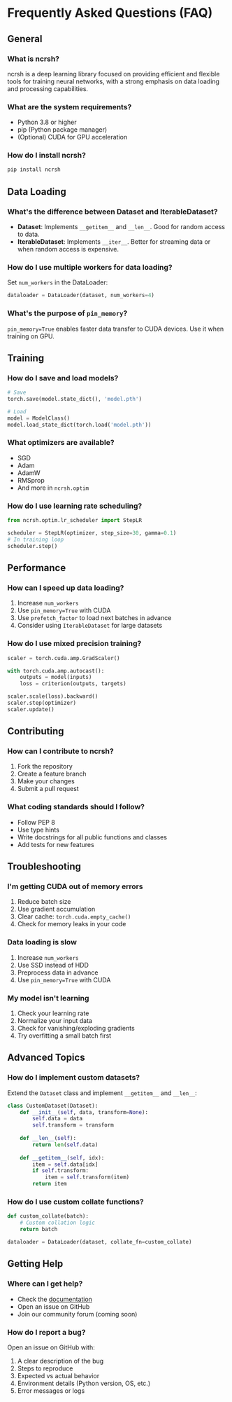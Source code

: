 # Frequently Asked Questions (FAQ)

## General

### What is ncrsh?
ncrsh is a deep learning library focused on providing efficient and flexible tools for training neural networks, with a strong emphasis on data loading and processing capabilities.

### What are the system requirements?
- Python 3.8 or higher
- pip (Python package manager)
- (Optional) CUDA for GPU acceleration

### How do I install ncrsh?
```bash
pip install ncrsh
```

## Data Loading

### What's the difference between Dataset and IterableDataset?
- **Dataset**: Implements `__getitem__` and `__len__`. Good for random access to data.
- **IterableDataset**: Implements `__iter__`. Better for streaming data or when random access is expensive.

### How do I use multiple workers for data loading?
Set `num_workers` in the DataLoader:
```python
dataloader = DataLoader(dataset, num_workers=4)
```

### What's the purpose of `pin_memory`?
`pin_memory=True` enables faster data transfer to CUDA devices. Use it when training on GPU.

## Training

### How do I save and load models?
```python
# Save
torch.save(model.state_dict(), 'model.pth')

# Load
model = ModelClass()
model.load_state_dict(torch.load('model.pth'))
```

### What optimizers are available?
- SGD
- Adam
- AdamW
- RMSprop
- And more in `ncrsh.optim`

### How do I use learning rate scheduling?
```python
from ncrsh.optim.lr_scheduler import StepLR

scheduler = StepLR(optimizer, step_size=30, gamma=0.1)
# In training loop
scheduler.step()
```

## Performance

### How can I speed up data loading?
1. Increase `num_workers`
2. Use `pin_memory=True` with CUDA
3. Use `prefetch_factor` to load next batches in advance
4. Consider using `IterableDataset` for large datasets

### How do I use mixed precision training?
```python
scaler = torch.cuda.amp.GradScaler()

with torch.cuda.amp.autocast():
    outputs = model(inputs)
    loss = criterion(outputs, targets)

scaler.scale(loss).backward()
scaler.step(optimizer)
scaler.update()
```

## Contributing

### How can I contribute to ncrsh?
1. Fork the repository
2. Create a feature branch
3. Make your changes
4. Submit a pull request

### What coding standards should I follow?
- Follow PEP 8
- Use type hints
- Write docstrings for all public functions and classes
- Add tests for new features

## Troubleshooting

### I'm getting CUDA out of memory errors
1. Reduce batch size
2. Use gradient accumulation
3. Clear cache: `torch.cuda.empty_cache()`
4. Check for memory leaks in your code

### Data loading is slow
1. Increase `num_workers`
2. Use SSD instead of HDD
3. Preprocess data in advance
4. Use `pin_memory=True` with CUDA

### My model isn't learning
1. Check your learning rate
2. Normalize your input data
3. Check for vanishing/exploding gradients
4. Try overfitting a small batch first

## Advanced Topics

### How do I implement custom datasets?
Extend the `Dataset` class and implement `__getitem__` and `__len__`:
```python
class CustomDataset(Dataset):
    def __init__(self, data, transform=None):
        self.data = data
        self.transform = transform
    
    def __len__(self):
        return len(self.data)
    
    def __getitem__(self, idx):
        item = self.data[idx]
        if self.transform:
            item = self.transform(item)
        return item
```

### How do I use custom collate functions?
```python
def custom_collate(batch):
    # Custom collation logic
    return batch

dataloader = DataLoader(dataset, collate_fn=custom_collate)
```

## Getting Help

### Where can I get help?
- Check the [documentation](https://ncrsh.readthedocs.io)
- Open an issue on GitHub
- Join our community forum (coming soon)

### How do I report a bug?
Open an issue on GitHub with:
1. A clear description of the bug
2. Steps to reproduce
3. Expected vs actual behavior
4. Environment details (Python version, OS, etc.)
5. Error messages or logs

